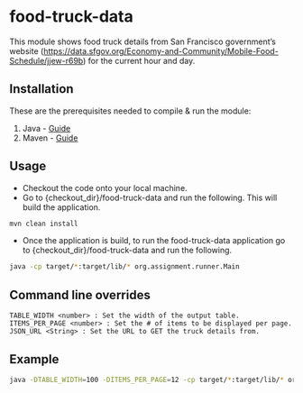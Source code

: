 # food-truck-data

This module shows food truck details from San Francisco government’s website (https://data.sfgov.org/Economy-and-Community/Mobile-Food-Schedule/jjew-r69b) for the current hour and day.

## Installation
These are the prerequisites needed to compile & run the module:

1. Java - [Guide](https://www3.ntu.edu.sg/home/ehchua/programming/howto/JDK_HowTo.html)
2. Maven - [Guide](https://www.baeldung.com/install-maven-on-windows-linux-mac)
    
## Usage
- Checkout the code onto your local machine.
- Go to {checkout_dir}/food-truck-data and run the following. This will build the application.
```bash
mvn clean install
```
- Once the application is build, to run the food-truck-data application go to {checkout_dir}/food-truck-data and run the following.
```bash
java -cp target/*:target/lib/* org.assignment.runner.Main
```

## Command line overrides

    TABLE_WIDTH <number> : Set the width of the output table.
    ITEMS_PER_PAGE <number> : Set the # of items to be displayed per page.
    JSON_URL <String> : Set the URL to GET the truck details from.
    
## Example

```bash
java -DTABLE_WIDTH=100 -DITEMS_PER_PAGE=12 -cp target/*:target/lib/* org.assignment.runner.Main
```
